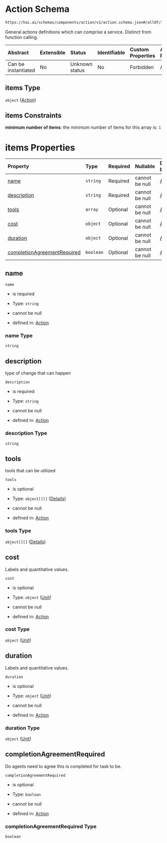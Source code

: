 # Action Schema

```txt
https://hai.ai/schemas/components/action/v1/action.schema.json#/allOf/1/properties/jacsTaskActionsDesired/items
```

General actions definitions which can comprise a service. Distinct from function calling.

| Abstract            | Extensible | Status         | Identifiable | Custom Properties | Additional Properties | Access Restrictions | Defined In                                                                          |
| :------------------ | :--------- | :------------- | :----------- | :---------------- | :-------------------- | :------------------ | :---------------------------------------------------------------------------------- |
| Can be instantiated | No         | Unknown status | No           | Forbidden         | Allowed               | none                | [task.schema.json\*](../../schemas/task/v1/task.schema.json "open original schema") |

## items Type

`object` ([Action](task-allof-1-properties-jacstaskactionsdesired-action.md))

## items Constraints

**minimum number of items**: the minimum number of items for this array is: `1`

# items Properties

| Property                                                    | Type      | Required | Nullable       | Defined by                                                                                                                                                          |
| :---------------------------------------------------------- | :-------- | :------- | :------------- | :------------------------------------------------------------------------------------------------------------------------------------------------------------------ |
| [name](#name)                                               | `string`  | Required | cannot be null | [Action](action-properties-name.md "https://hai.ai/schemas/components/action/v1/action.schema.json#/properties/name")                                               |
| [description](#description)                                 | `string`  | Required | cannot be null | [Action](action-properties-description.md "https://hai.ai/schemas/components/action/v1/action.schema.json#/properties/description")                                 |
| [tools](#tools)                                             | `array`   | Optional | cannot be null | [Action](action-properties-tools.md "https://hai.ai/schemas/components/action/v1/action.schema.json#/properties/tools")                                             |
| [cost](#cost)                                               | `object`  | Optional | cannot be null | [Action](action-properties-unit.md "https://hai.ai/schemas/components/unit/v1/unit.schema.json#/properties/cost")                                                   |
| [duration](#duration)                                       | `object`  | Optional | cannot be null | [Action](action-properties-unit-1.md "https://hai.ai/schemas/components/unit/v1/unit.schema.json#/properties/duration")                                             |
| [completionAgreementRequired](#completionagreementrequired) | `boolean` | Optional | cannot be null | [Action](action-properties-completionagreementrequired.md "https://hai.ai/schemas/components/action/v1/action.schema.json#/properties/completionAgreementRequired") |

## name



`name`

*   is required

*   Type: `string`

*   cannot be null

*   defined in: [Action](action-properties-name.md "https://hai.ai/schemas/components/action/v1/action.schema.json#/properties/name")

### name Type

`string`

## description

type of change that can happen

`description`

*   is required

*   Type: `string`

*   cannot be null

*   defined in: [Action](action-properties-description.md "https://hai.ai/schemas/components/action/v1/action.schema.json#/properties/description")

### description Type

`string`

## tools

tools that can be utilized

`tools`

*   is optional

*   Type: `object[][]` ([Details](tool-items.md))

*   cannot be null

*   defined in: [Action](action-properties-tools.md "https://hai.ai/schemas/components/action/v1/action.schema.json#/properties/tools")

### tools Type

`object[][]` ([Details](tool-items.md))

## cost

Labels and quantitative values.

`cost`

*   is optional

*   Type: `object` ([Unit](action-properties-unit-1.md))

*   cannot be null

*   defined in: [Action](action-properties-unit-1.md "https://hai.ai/schemas/components/unit/v1/unit.schema.json#/properties/cost")

### cost Type

`object` ([Unit](action-properties-unit-1.md))

## duration

Labels and quantitative values.

`duration`

*   is optional

*   Type: `object` ([Unit](action-properties-unit-1.md))

*   cannot be null

*   defined in: [Action](action-properties-unit-1.md "https://hai.ai/schemas/components/unit/v1/unit.schema.json#/properties/duration")

### duration Type

`object` ([Unit](action-properties-unit-1.md))

## completionAgreementRequired

Do agents need to agree this is completed for task to be.

`completionAgreementRequired`

*   is optional

*   Type: `boolean`

*   cannot be null

*   defined in: [Action](action-properties-completionagreementrequired.md "https://hai.ai/schemas/components/action/v1/action.schema.json#/properties/completionAgreementRequired")

### completionAgreementRequired Type

`boolean`

